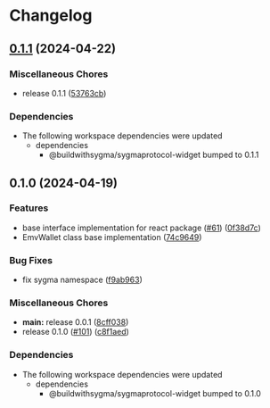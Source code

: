 # Changelog

## [0.1.1](https://github.com/sygmaprotocol/sygma-widget/compare/sygmaprotocol-react-widget-v0.1.0...sygmaprotocol-react-widget-v0.1.1) (2024-04-22)


### Miscellaneous Chores

* release 0.1.1 ([53763cb](https://github.com/sygmaprotocol/sygma-widget/commit/53763cbaeb4d2df5de1735e9d5fe6914ff76c13d))


### Dependencies

* The following workspace dependencies were updated
  * dependencies
    * @buildwithsygma/sygmaprotocol-widget bumped to 0.1.1

## 0.1.0 (2024-04-19)


### Features

* base interface implementation for react package ([#61](https://github.com/sygmaprotocol/sygma-widget/issues/61)) ([0f38d7c](https://github.com/sygmaprotocol/sygma-widget/commit/0f38d7c785fe40a51b69ddc04b858b542c0ea1fd))
* EmvWallet class base implementation ([74c9649](https://github.com/sygmaprotocol/sygma-widget/commit/74c96492dba784524891dfa04ca3314c69a36370))


### Bug Fixes

* fix sygma namespace ([f9ab963](https://github.com/sygmaprotocol/sygma-widget/commit/f9ab9637ea2b797086cee6c0a12b046e3cb2e14c))


### Miscellaneous Chores

* **main:** release 0.0.1 ([8cff038](https://github.com/sygmaprotocol/sygma-widget/commit/8cff038e5ec68039a2b3ff0301f9d7d4b63d9f61))
* release 0.1.0 ([#101](https://github.com/sygmaprotocol/sygma-widget/issues/101)) ([c8f1aed](https://github.com/sygmaprotocol/sygma-widget/commit/c8f1aede49a480e4a6a5894857589c375457d5d4))


### Dependencies

* The following workspace dependencies were updated
  * dependencies
    * @buildwithsygma/sygmaprotocol-widget bumped to 0.1.0
